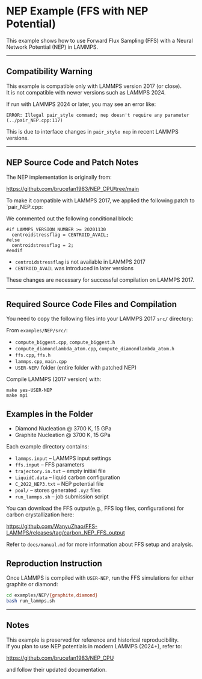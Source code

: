 # NEP Example (FFS with NEP Potential)

This example shows how to use Forward Flux Sampling (FFS) with a Neural Network Potential (NEP) in LAMMPS.

---

## Compatibility Warning

This example is compatible only with LAMMPS version 2017 (or close).  
It is not compatible with newer versions such as LAMMPS 2024.

If run with LAMMPS 2024 or later, you may see an error like:

```
ERROR: Illegal pair_style command; nep doesn't require any parameter (../pair_NEP.cpp:117)
```

This is due to interface changes in `pair_style nep` in recent LAMMPS versions.

---

## NEP Source Code and Patch Notes

The NEP implementation is originally from:

https://github.com/brucefan1983/NEP_CPU/tree/main

To make it compatible with LAMMPS 2017, we applied the following patch to `pair_NEP.cpp:

We commented out the following conditional block:

```
#if LAMMPS_VERSION_NUMBER >= 20201130
  centroidstressflag = CENTROID_AVAIL;
#else
  centroidstressflag = 2;
#endif
```

- `centroidstressflag` is not available in LAMMPS 2017
- `CENTROID_AVAIL` was introduced in later versions


These changes are necessary for successful compilation on LAMMPS 2017.

---

## Required Source Code Files and Compilation

You need to copy the following files into your LAMMPS 2017 `src/` directory:

From `examples/NEP/src/`:

- `compute_biggest.cpp`, `compute_biggest.h`
- `compute_diamondlambda_atom.cpp`, `compute_diamondlambda_atom.h`
- `ffs.cpp`, `ffs.h`
- `lammps.cpp`, `main.cpp`
- `USER-NEP/` folder (entire folder with patched NEP)


Compile LAMMPS (2017 version) with:

```
make yes-USER-NEP
make mpi
```


## Examples in the Folder


- Diamond Nucleation @ 3700 K, 15 GPa
- Graphite Nucleation @ 3700 K, 15 GPa

Each example directory contains:
- `lammps.input` – LAMMPS input settings
- `ffs.input` – FFS parameters
- `trajectory.in.txt` – empty initial file
- `LiquidC.data` – liquid carbon configuration
- `C_2022_NEP3.txt` – NEP potential file
- `pool/` – stores generated `.xyz` files
- `run_lammps.sh` – job submission script



You can download the FFS output(e.g., FFS log files, configurations) for carbon crystallization here:

https://github.com/WanyuZhao/FFS-LAMMPS/releases/tag/carbon_NEP_FFS_output


Refer to `docs/manual.md` for more information about FFS setup and analysis.

## Reproduction Instruction

Once LAMMPS is compiled with `USER-NEP`, run the FFS simulations for either graphite or diamond:

```bash
cd examples/NEP/{graphite,diamond}
bash run_lammps.sh
```

---

## Notes

This example is preserved for reference and historical reproducibility.  
If you plan to use NEP potentials in modern LAMMPS (2024+), refer to:

https://github.com/brucefan1983/NEP_CPU

and follow their updated documentation.
